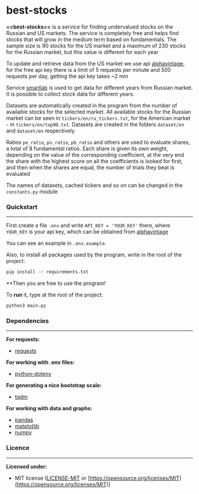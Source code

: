 # best-stocks
**==best-stocks==** is a service for finding undervalued stocks on the Russian and US markets. The service is completely free and helps find stocks that will grow in the medium term based on fundamentals. The sample size is 90 stocks for the US market and a maximum of 230 stocks for the Russian market, but this value is different for each year

To update and retrieve data from the US market we use api [alphavintage](https://www.alphavantage.co/), for the free api key there is a limit of 5 requests per minute and 500 requests per day, getting the api key takes ~2 min

Service [smartlab](https://smart-lab.ru/) is used to get data for different years from Russian market. It is possible to collect stock data for different years.

Datasets are automatically created in the program from the number of available stocks for the selected market. All available stocks for the Russian market can be seen in `tickers/en/ru_tickers.txt`, for the American market - in `tickers/en/top90.txt`. Datasets are created in the folders `dataset/en` and `dataset/en` respectively

Ratios `pe_ratio`, `ps_ratio`, `pb_ratio` and others are used to evaluate shares, a total of 8 fundamental ratios. Each share is given its own weight, depending on the value of the corresponding coefficient, at the very end the share with the highest score on all the coefficients is looked for first, and then when the shares are equal, the number of trials they beat is evaluated

The names of datasets, cached tickers and so on can be changed in the `constants.py` module

### Quickstart
-------------------------------------------
First create a file `.env` and write `API_KEY = 'YOUR_KEY'` there, where `YOUR_KEY` is your api key, which can be obtained from [alphavintage](https://www.alphavantage.co/support/#api-key)

You can see an example in `.env.example`.

Also, to install all packages used by the program, write in the root of the project:
```bash
pip install -r requirements.txt
```

**Then you are free to use the program!

To **run** it, type at the root of the project: 
```bash
python3 main.py
```

### Dependencies
-------------------------------------------
**For requests:**
- [requests](https://pypi.org/project/requests/)

**For working with .env files:**
- [python-dotenv](https://pypi.org/project/python-dotenv/)

**For generating a nice bootstrap scale:**
- [tqdm](https://pypi.org/project/tqdm/)

**For working with data and graphs:**
- [pandas](https://pandas.pydata.org/)
- [matplotlib](https://matplotlib.org/)
- [numpy](https://numpy.org/)

### Licence
-------------------------------------------
**Licensed under:**
- MIT license ([LICENSE-MIT](https://github.com/seanmonstar/httparse/blob/master/LICENSE-MIT) or [https://opensource.org/licenses/MIT](https://opensource.org/licenses/MIT))